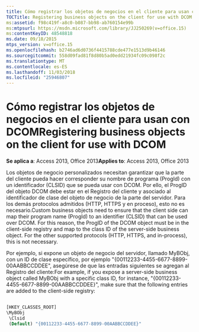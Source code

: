 ```yaml
---
title: Cómo registrar los objetos de negocios en el cliente para usan con DCOM
TOCTitle: Registering business objects on the client for use with DCOM
ms:assetid: f98c419f-a8c0-b087-bb98-ab760154e99b
ms:mtpsurl: https://msdn.microsoft.com/library/JJ250269(v=office.15)
ms:contentKeyID: 48548818
ms.date: 09/18/2015
mtps_version: v=office.15
ms.openlocfilehash: b2746ad6d0736f4415788cde477e1513d9b46146
ms.sourcegitcommit: 558d09fad81f8d80b5ad0edd21934fc09c098f2c
ms.translationtype: MT
ms.contentlocale: es-ES
ms.lasthandoff: 11/03/2018
ms.locfileid: "25946807"
---
```

# <a name="registering-business-objects-on-the-client-for-use-with-dcom"></a><span data-ttu-id="073a1-102">Cómo registrar los objetos de negocios en el cliente para usan con DCOM</span><span class="sxs-lookup"><span data-stu-id="073a1-102">Registering business objects on the client for use with DCOM</span></span>

<span data-ttu-id="073a1-103">**Se aplica a**: Access 2013, Office 2013</span><span class="sxs-lookup"><span data-stu-id="073a1-103">**Applies to**: Access 2013, Office 2013</span></span>

<span data-ttu-id="073a1-p101">Los objetos de negocio personalizados necesitan garantizar que la parte del cliente pueda hacer corresponder su nombre de programa (ProgId) con un identificador (CLSID) que se pueda usar con DCOM. Por ello, el ProgID del objeto DCOM debe estar en el Registro del cliente y asociado al identificador de clase del objeto de negocio de la parte del servidor. Para los demás protocolos admitidos (HTTP, HTTPS y en proceso), esto no es necesario.</span><span class="sxs-lookup"><span data-stu-id="073a1-p101">Custom business objects need to ensure that the client side can map their program name (ProgId) to an identifier (CLSID) that can be used over DCOM. For this reason, the ProgID of the DCOM object must be in the client-side registry and map to the class ID of the server-side business object. For the other supported protocols (HTTP, HTTPS, and in-process), this is not necessary.</span></span>

<span data-ttu-id="073a1-107">Por ejemplo, si expone un objeto de negocio del servidor, llamado MyBObj, con un ID de clase específico, por ejemplo "{00112233-4455-6677-8899-00AABBCCDDEE\", asegúrese de que las entradas siguientes se agregan al Registro del cliente:</span><span class="sxs-lookup"><span data-stu-id="073a1-107">For example, if you expose a server-side business object called MyBObj with a specific class ID, for instance, "{00112233-4455-6677-8899-00AABBCCDDEE}", make sure that the following entries are added to the client-side registry:</span></span>

```vb 
 
[HKEY_CLASSES_ROOT] 
\MyBObj 
 \Clsid 
 (Default) "{00112233-4455-6677-8899-00AABBCCDDEE}" 
```

